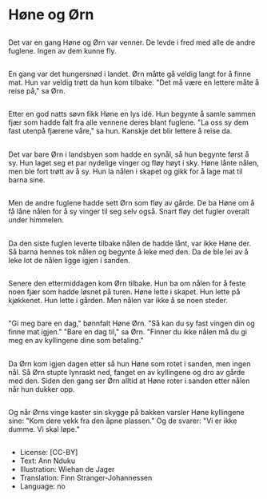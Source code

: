 # Høne og Ørn

##
Det var en gang Høne og Ørn var venner. De levde i fred med alle de andre fuglene. Ingen av dem kunne fly.

##
En gang var det hungersnød i landet. Ørn måtte gå veldig langt for å finne mat. Hun var veldig trøtt da hun kom tilbake. "Det må være en lettere måte å reise på," sa Ørn.

##
Etter en god natts søvn fikk Høne en lys idé. Hun begynte å samle sammen fjær som hadde falt fra alle vennene deres blant fuglene. "La oss sy dem fast utenpå fjærene våre," sa hun. Kanskje det blir lettere å reise da.

##
Det var bare Ørn i landsbyen som hadde en synål, så hun begynte først å sy. Hun laget seg et par nydelige vinger og fløy høyt i sky. Høne lånte nålen, men ble fort trøtt av å sy. Hun la nålen i skapet og gikk for å lage mat til barna sine.

##
Men de andre fuglene hadde sett Ørn som fløy av gårde. De ba Høne om å få låne nålen for å sy vinger til seg selv også. Snart fløy det fugler overalt under himmelen.

##
Da den siste fuglen leverte tilbake nålen de hadde lånt, var ikke Høne der. Så barna hennes tok nålen og begynte å leke med den. Da de ble lei av å leke lot de nålen ligge igjen i sanden.

##
Senere den ettermiddagen kom Ørn tilbake. Hun ba om nålen for å feste noen fjær som hadde løsnet på turen. Høne lette i skapet. Hun lette på kjøkkenet. Hun lette i gården. Men nålen var ikke å se noen steder.

##
"Gi meg bare en dag," bønnfalt Høne Ørn. "Så kan du sy fast vingen din og finne mat igjen." "Bare en dag til," sa Ørn. "Finner du ikke nålen må du gi meg en av kyllingene dine som betaling."

##
Da Ørn kom igjen dagen etter så hun Høne som rotet i sanden, men ingen nål. Så Ørn stupte lynraskt ned, fanget en av kyllingene og dro av gårde med den. Siden den gang ser Ørn alltid at Høne roter i sanden etter nålen når hun dukker opp.

##
Og når Ørns vinge kaster sin skygge på bakken varsler Høne kyllingene sine: "Kom dere vekk fra den åpne plassen." Og de svarer: "Vi er ikke dumme. Vi skal løpe."

##
* License: [CC-BY]
* Text: Ann Nduku
* Illustration: Wiehan de Jager
* Translation: Finn Stranger-Johannessen
* Language: no
